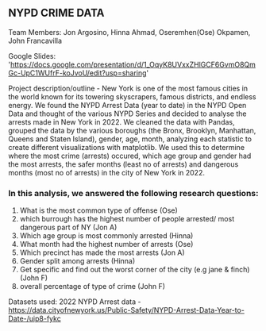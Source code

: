 ## NYPD CRIME DATA
Team Members: Jon Argosino, Hinna Ahmad, Oseremhen(Ose) Okpamen, John Francavilla

Google Slides: 'https://docs.google.com/presentation/d/1_OqyK8UVxxZHlGCF6GvmO8QmGc-UpC1WUfrF-koJvoU/edit?usp=sharing'

Project description/outline - New York is one of the most famous cities in the world known for its towering skyscrapers, famous districts, and endless energy. We found the NYPD Arrest Data (year to date) in the NYPD Open Data and thought of the various NYPD Series and decided to analyse the arrests made in New York in 2022. We cleaned the data with Pandas, grouped the data by the various boroughs (the Bronx, Brooklyn, Manhattan, Queens and Staten Island), gender, age, month, analyzing each statistic to create different visualizations with matplotlib. We used this to determine where the most crime (arrests) occured, which age group and gender had the most arrests, the safer months (least no of arrests) and dangerous months (most no of arrests) in the city of New York in 2022. 

### In this analysis, we answered the following research questions: 
1. What is the most common type of offense (Ose)
2. which burrough has the highest number of people arrested/ most dangerous part of NY (Jon A)
3. Which age group is most commonly arrested (Hinna)
4. What month had the highest number of arrests (Ose)
5. Which precinct has made the most arrests (Jon A)
6. Gender split among arrests (Hinna)
7. Get specific and find out the worst corner of the city (e.g jane & finch) (John F)
8. overall percentage of type of crime (John F)

Datasets used: 2022 NYPD Arrest data - https://data.cityofnewyork.us/Public-Safety/NYPD-Arrest-Data-Year-to-Date-/uip8-fykc
